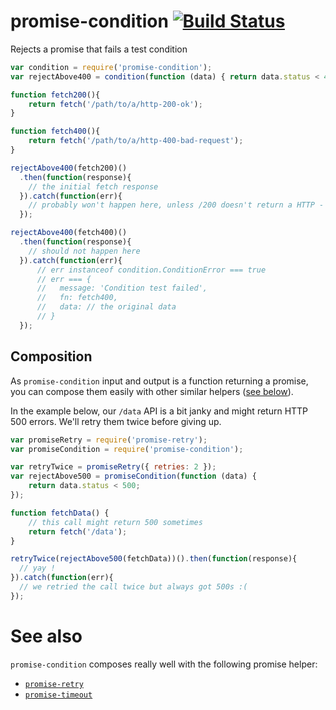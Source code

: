 # promise-condition [![Build Status](https://travis-ci.org/songkick/promise-condition.svg)](https://travis-ci.org/songkick/promise-condition)

Rejects a promise that fails a test condition

```js
var condition = require('promise-condition');
var rejectAbove400 = condition(function (data) { return data.status < 400; });

function fetch200(){
    return fetch('/path/to/a/http-200-ok');
}

function fetch400(){
    return fetch('/path/to/a/http-400-bad-request');
}

rejectAbove400(fetch200)()
  .then(function(response){
    // the initial fetch response
  }).catch(function(err){
    // probably won't happen here, unless /200 doesn't return a HTTP - 200
  });

rejectAbove400(fetch400)()
  .then(function(response){
    // should not happen here
  }).catch(function(err){
      // err instanceof condition.ConditionError === true
      // err === {
      //   message: 'Condition test failed',
      //   fn: fetch400,
      //   data: // the original data
      // }
  });
```

## Composition

As `promise-condition` input and output is a function returning a promise, you can compose them easily with other similar helpers ([see below](#see-also)).

In the example below, our `/data` API is a bit janky and might return HTTP 500 errors. We'll retry them twice before giving up.

```js
var promiseRetry = require('promise-retry');
var promiseCondition = require('promise-condition');

var retryTwice = promiseRetry({ retries: 2 });
var rejectAbove500 = promiseCondition(function (data) { 
	return data.status < 500;
});

function fetchData() {
    // this call might return 500 sometimes
    return fetch('/data');
}

retryTwice(rejectAbove500(fetchData))().then(function(response){
  // yay !
}).catch(function(err){
  // we retried the call twice but always got 500s :(
});
```

# See also

`promise-condition` composes really well with the following promise helper:

* [`promise-retry`](https://github.com/songkick/promise-retry)
* [`promise-timeout`](https://github.com/songkick/promise-timeout)
